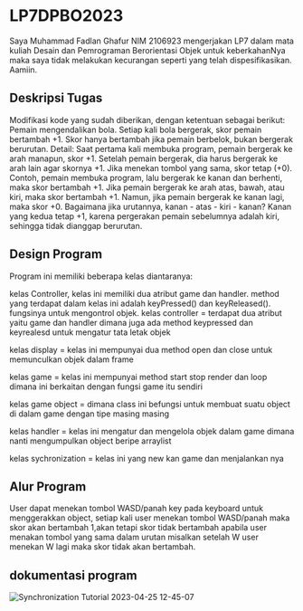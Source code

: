 # LP7DPBO2023
Saya Muhammad Fadlan Ghafur NIM 2106923 mengerjakan LP7 dalam mata kuliah Desain dan Pemrograman Berorientasi Objek untuk keberkahanNya maka saya tidak melakukan kecurangan seperti yang telah dispesifikasikan. Aamiin.

## Deskripsi Tugas

Modifikasi kode yang sudah diberikan, dengan ketentuan sebagai berikut:
Pemain mengendalikan bola. Setiap kali bola bergerak, skor pemain bertambah +1.
Skor hanya bertambah jika pemain berbelok, bukan bergerak berurutan. Detail:
Saat pertama kali membuka program, pemain bergerak ke arah manapun, skor +1.
Setelah pemain bergerak, dia harus bergerak ke arah lain agar skornya +1. Jika menekan tombol yang sama, skor tetap (+0).
Contoh, pemain membuka program, lalu bergerak ke kanan dan berhenti, maka skor bertambah +1. Jika pemain bergerak ke arah atas, bawah, atau kiri, maka skor bertambah +1. Namun, jika pemain bergerak ke kanan lagi, maka skor +0.
Bagaimana jika urutannya, kanan - atas - kiri - kanan? Kanan yang kedua tetap +1, karena pergerakan pemain sebelumnya adalah kiri, sehingga tidak dianggap berurutan.

## Design Program
Program ini memiliki beberapa kelas diantaranya:

kelas Controller, kelas ini memiliki dua atribut game dan handler. method yang terdapat dalam kelas ini adalah keyPressed() dan keyReleased(). fungsinya untuk mengontrol objek.
kelas controller = terdapat dua atribut yaitu game dan handler dimana juga ada method keypressed dan keyrealesd untuk mengatur tata letak objek

kelas display = kelas ini mempunyai dua method open dan close untuk memunculkan objek dalam frame

kelas game = kelas ini mempunyai method start stop render dan loop dimana ini berkaitan dengan fungsi game itu sendiri

kelas game object = dimana class ini befungsi untuk membuat suatu object di dalam game dengan tipe masing masing

kelas handler = kelas ini mengatur dan mengelola objek dalam game dimana nanti mengumpulkan object beripe arraylist

kelas sychronization = kelas ini yang new kan game dan menjalankan nya


## Alur Program
User dapat menekan tombol WASD/panah key pada keyboard untuk menggerakkan object, setiap kali user menekan tombol WASD/panah maka skor akan bertambah 1,akan tetapi skor tidak bertambah apabila user menakan tombol yang sama dalam urutan misalkan setelah W user menekan W lagi maka skor tidak akan bertambah.

## dokumentasi program
![Synchronization Tutorial 2023-04-25 12-45-07](https://user-images.githubusercontent.com/100921271/234185406-cc7b1a10-3dfd-4932-8b70-531d5874385f.gif)


